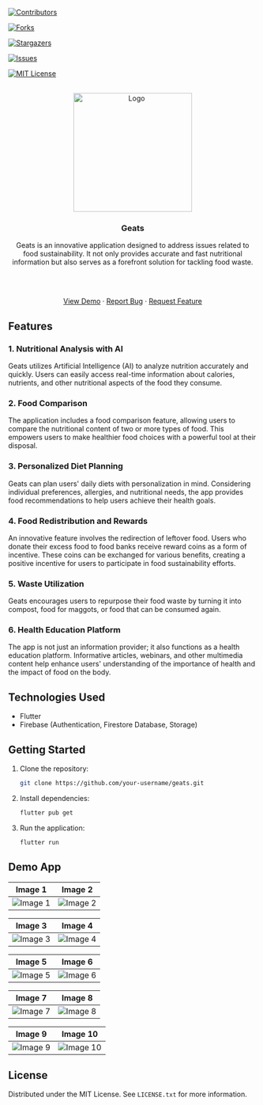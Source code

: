 [![Contributors][contributors-shield]][contributors-url]

[![Forks][forks-shield]][forks-url]

[![Stargazers][stars-shield]][stars-url]

[![Issues][issues-shield]][issues-url]

[![MIT License][license-shield]][license-url]

<!-- PROJECT LOGO -->

<br />

<div  align="center">

<a  href="https://github.com/codeyzx/geats">

<img  src="assets/icons/ic_launcher.png"  alt="Logo"  width="240">

</a>

<h3  align="center">Geats</h3>

<p  align="center">

Geats is an innovative application designed to address issues related to food sustainability. It not only provides accurate and fast nutritional information but also serves as a forefront solution for tackling food waste.

<br/>
<br/>

<a  href="https://github.com/codeyzx/geats">View Demo</a>
·
<a  href="https://github.com/codeyzx/geats/issues">Report Bug</a>
·
<a  href="https://github.com/codeyzx/geats/issues">Request Feature</a>

</p>

</div>

## Features

### 1. Nutritional Analysis with AI

Geats utilizes Artificial Intelligence (AI) to analyze nutrition accurately and quickly. Users can easily access real-time information about calories, nutrients, and other nutritional aspects of the food they consume.

### 2. Food Comparison

The application includes a food comparison feature, allowing users to compare the nutritional content of two or more types of food. This empowers users to make healthier food choices with a powerful tool at their disposal.

### 3. Personalized Diet Planning

Geats can plan users' daily diets with personalization in mind. Considering individual preferences, allergies, and nutritional needs, the app provides food recommendations to help users achieve their health goals.

### 4. Food Redistribution and Rewards

An innovative feature involves the redirection of leftover food. Users who donate their excess food to food banks receive reward coins as a form of incentive. These coins can be exchanged for various benefits, creating a positive incentive for users to participate in food sustainability efforts.

### 5. Waste Utilization

Geats encourages users to repurpose their food waste by turning it into compost, food for maggots, or food that can be consumed again.

### 6. Health Education Platform

The app is not just an information provider; it also functions as a health education platform. Informative articles, webinars, and other multimedia content help enhance users' understanding of the importance of health and the impact of food on the body.

## Technologies Used

- Flutter
- Firebase (Authentication, Firestore Database, Storage)

## Getting Started

1. Clone the repository:
   ```sh
   git clone https://github.com/your-username/geats.git
   ```
2. Install dependencies:
   ```sh
   flutter pub get
   ```
3. Run the application:
   ```sh
   flutter run
   ```

## Demo App

| Image 1                            | Image 2                            |
| ---------------------------------- | ---------------------------------- |
| ![Image 1](assets/images/bg1.jpeg) | ![Image 2](assets/images/bg2.jpeg) |

| Image 3                            | Image 4                            |
| ---------------------------------- | ---------------------------------- |
| ![Image 3](assets/images/bg3.jpeg) | ![Image 4](assets/images/bg4.jpeg) |

| Image 5                            | Image 6                            |
| ---------------------------------- | ---------------------------------- |
| ![Image 5](assets/images/bg5.jpeg) | ![Image 6](assets/images/bg6.jpeg) |

| Image 7                            | Image 8                            |
| ---------------------------------- | ---------------------------------- |
| ![Image 7](assets/images/bg7.jpeg) | ![Image 8](assets/images/bg8.jpeg) |

| Image 9                            | Image 10                             |
| ---------------------------------- | ------------------------------------ |
| ![Image 9](assets/images/bg9.jpeg) | ![Image 10](assets/images/bg10.jpeg) |

## License

Distributed under the MIT License. See `LICENSE.txt` for more information.

<!-- MARKDOWN LINKS & IMAGES -->

<!-- https://www.markdownguide.org/basic-syntax/#reference-style-links -->

[contributors-shield]: https://img.shields.io/github/contributors/codeyzx/geats.svg?style=for-the-badge
[contributors-url]: https://github.com/codeyzx/geats/graphs/contributors
[forks-shield]: https://img.shields.io/github/forks/codeyzx/geats.svg?style=for-the-badge
[forks-url]: https://github.com/codeyzx/geats/network/members
[stars-shield]: https://img.shields.io/github/stars/codeyzx/geats.svg?style=for-the-badge
[stars-url]: https://github.com/codeyzx/geats/stargazers
[issues-shield]: https://img.shields.io/github/issues/codeyzx/geats.svg?style=for-the-badge
[issues-url]: https://github.com/codeyzx/geats/issues
[license-shield]: https://img.shields.io/github/license/othneildrew/Best-README-Template.svg?style=for-the-badge
[license-url]: https://github.com/codeyzx/geats/blob/main/LICENSE.txt
